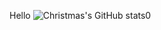 Hello
![Christmas's GitHub stats](https://github-readme-stats.vercel.app/api?username=Blackwen&show_icons=true&theme=tokyonight)0
